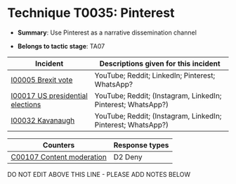 # Technique T0035: Pinterest

* **Summary**: Use Pinterest as a narrative dissemination channel

* **Belongs to tactic stage**: TA07


| Incident | Descriptions given for this incident |
| -------- | -------------------- |
| [I00005 Brexit vote](../incidents/I00005.md) | YouTube; Reddit; LinkedIn; Pinterest; WhatsApp? |
| [I00017 US presidential elections](../incidents/I00017.md) | YouTube; Reddit; (Instagram, LinkedIn; Pinterest; WhatsApp?) |
| [I00032 Kavanaugh](../incidents/I00032.md) | YouTube; Reddit; (Instagram, LinkedIn; Pinterest; WhatsApp?) |



| Counters | Response types |
| -------- | -------------- |
| [C00107 Content moderation](../counters/C00107.md) | D2 Deny |


DO NOT EDIT ABOVE THIS LINE - PLEASE ADD NOTES BELOW